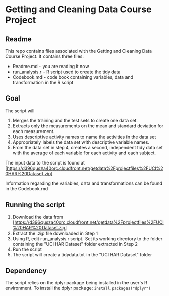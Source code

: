 # Getting and Cleaning Data Course Project
## Readme
This repo contains files associated with the Getting and Cleaning Data Course Project.
It contains three files:
- Readme.md - you are reading it now
- run_analysis.r - R script used to create the tidy data
- Codebook.md - code book containing variables, data and transformation in the R script

## Goal 
The script will 

1. Merges the training and the test sets to create one data set.
2. Extracts only the measurements on the mean and standard deviation for each measurement. 
3. Uses descriptive activity names to name the activities in the data set
4. Appropriately labels the data set with descriptive variable names. 
5. From the data set in step 4, creates a second, independent tidy data set with the average of each variable for each activity and each subject.

The input data to the script is found at [https://d396qusza40orc.cloudfront.net/getdata%2Fprojectfiles%2FUCI%20HAR%20Dataset.zip]

Information regarding the variables, data and transformations can be found in the Codebook.md

## Running the script
1. Download the data from [https://d396qusza40orc.cloudfront.net/getdata%2Fprojectfiles%2FUCI%20HAR%20Dataset.zip]
2. Extract the .zip file downloaded in Step 1
3. Using R, edit run_analysis.r script. Set its working directory to the folder containing the "UCI HAR Dataset" folder extracted in Step 2
4. Run the script
5. The script will create a tidydata.txt in the "UCI HAR Dataset" folder

## Dependency
The script relies on the dplyr package being installed in the user's R environment. 
To install the dplyr package: `install.packages("dplyr")`

